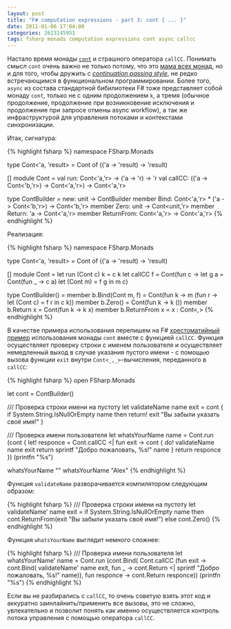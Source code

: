 ```yaml
---
layout: post
title: "F# computation expressions - part 3: cont { ... }"
date: 2011-01-06 17:04:00
categories: 2623145951
tags: fsharp monads computation expressions cont async callcc
---
```

Настало время монады [`cont`](http://hackage.haskell.org/packages/archive/mtl/2.0.0.0/doc/html/Control-Monad-Cont.html) и страшного оператора `callCC`. Понимать смысл `cont` очень важно не только потому, что это [мама всех монад](http://blog.sigfpe.com/2008/12/mother-of-all-monads.html), но и для того, чтобы дружить с *[continuation passing style](http://blogs.msdn.com/b/ericlippert/archive/tags/continuation+passing+style/)*, не редко встречающимся в функциональном программировании. Более того, `async` из состава стандартной бибилиотеки F# тоже представляет собой монаду `cont`, только не с одним продолжением `k`, а тремя (обычное продолжение, продолжение при возникновение исключения и продолжение при запросе отмены async workflow), а так же инфраструктурой для управления потоками и контекстами синхронизации.

Итак, сигнатура:

{% highlight fsharp %}
namespace FSharp.Monads

type Cont<'a, 'result> =
     Cont of (('a -> 'result) -> 'result)

[<RequireQualifiedAccess>]
module Cont =
     val run: Cont<'a,'r> -> ('a -> 'r) -> 'r
     val callCC: (('a -> Cont<'b,'r>) -> Cont<'a,'r>) -> Cont<'a,'r>

type ContBuilder =
     new: unit -> ContBuilder
     member Bind: Cont<'a,'r> * ('a -> Cont<'b,'r>) -> Cont<'b,'r>
     member Zero: unit -> Cont<unit,'r>
     member Return: 'a -> Cont<'a,'r>
     member ReturnFrom: Cont<'a,'r> -> Cont<'a,'r>
{% endhighlight %}

Реализация:

{% highlight fsharp %}
namespace FSharp.Monads

type Cont<'a, 'result> =
     Cont of (('a -> 'result) -> 'result)

[<RequireQualifiedAccess>]
module Cont =
     let run (Cont c) k = c k
     let callCC f =
         Cont(fun c -> let g a = Cont(fun _ -> c a)
                       let (Cont m) = f g in m c)

type ContBuilder() =
     member b.Bind(Cont m, f) =
         Cont(fun k ->
            m (fun r -> let (Cont c) = f r in c k))
     member b.Zero() = Cont(fun k -> k ())
     member b.Return x = Cont(fun k -> k x)
     member b.ReturnFrom x = x : Cont<_,_>
{% endhighlight %}

В качестве примера использования перепишем на F# [хрестоматийный пример](http://hackage.haskell.org/packages/archive/mtl/2.0.0.0/doc/html/Control-Monad-Cont.html) использования монады `cont` вместе с функцией `callCC`. Функция осуществляет проверку строки с именем пользователя и осуществляет немедленный выход в случае указания пустого имени - с помощью вызова функции `exit` внутри `Cont<_,_>`-вычисления, переданного в `callCC`:

{% highlight fsharp %}
open FSharp.Monads

let cont = ContBuilder()

/// Проверка строки имени на пустоту
let validateName name exit =
    cont { if System.String.IsNullOrEmpty name then
              return! exit "Вы забыли указать своё имя!" }

/// Проверка имени пользователя
let whatsYourName name =
    Cont.run (cont {
       let! responce =
          Cont.callCC <| fun exit -> cont {
             do! validateName name exit
             return sprintf "Добро пожаловать, %s!" name }
       return responce
    }) (printfn "%s")

whatsYourName ""
whatsYourName "Alex"
{% endhighlight %}

Функция `validateName` разворачивается компилятором следующим образом:

{% highlight fsharp %}
/// Проверка строки имени на пустоту
let validateName' name exit =
    if System.String.IsNullOrEmpty name then
         cont.ReturnFrom(exit "Вы забыли указать своё имя!")
    else cont.Zero()
{% endhighlight %}

Функция `whatsYourName` выглядит немного сложнее:

{% highlight fsharp %}
/// Проверка имени пользователя
let whatsYourName' name =
    Cont.run
       (cont.Bind(
          Cont.callCC (fun exit ->
             cont.Bind(
                validateName' name exit,
                fun _ -> cont.Return <|
                          sprintf "Добро пожаловать, %s!" name)),
          fun responce -> cont.Return responce))
       (printfn "%s")
{% endhighlight %}

Если вы не разбирались с `callCC`, то очень советую взять этот код и аккуратно заинлайнить/применить все вызовы, это не сложно, увлекательно и позволит понять как именно осуществляется контроль потока управления с помощью оператора `callCC`.